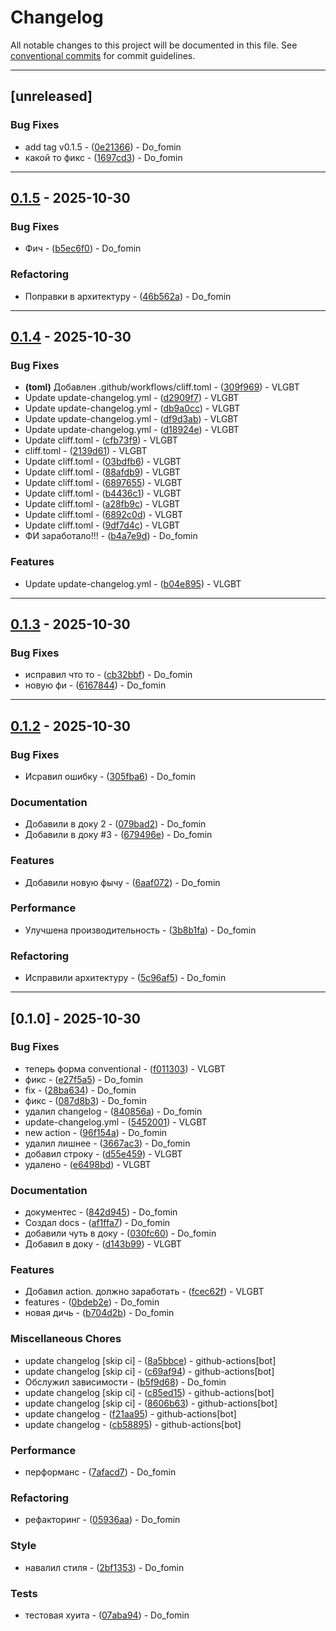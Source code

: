 # Changelog

All notable changes to this project will be documented in this file. See [conventional commits](https://www.conventionalcommits.org/) for commit guidelines.

---
## [unreleased]

### Bug Fixes

- add tag v0.1.5 - ([0e21366](https://github.com/cocogitto/cocogitto/commit/0e21366976b0325b43543530dd4d594f297985fa)) - Do_fomin
- какой то фикс - ([1697cd3](https://github.com/cocogitto/cocogitto/commit/1697cd3c33a2121eb441ffce8325dd1d79e3bb35)) - Do_fomin

---
## [0.1.5](https://github.com/cocogitto/cocogitto/compare/v0.1.4..v0.1.5) - 2025-10-30

### Bug Fixes

- Фич - ([b5ec6f0](https://github.com/cocogitto/cocogitto/commit/b5ec6f056ed22e5676d787d553e63c34397d3830)) - Do_fomin

### Refactoring

- Поправки в архитектуру - ([46b562a](https://github.com/cocogitto/cocogitto/commit/46b562a9f610319037248f13be4520fb8e851d7b)) - Do_fomin

---
## [0.1.4](https://github.com/cocogitto/cocogitto/compare/v0.1.3..v0.1.4) - 2025-10-30

### Bug Fixes

- **(toml)** Добавлен .github/workflows/cliff.toml - ([309f969](https://github.com/cocogitto/cocogitto/commit/309f9691c72141904470e5cedfd8c00a0c4ed7c1)) - VLGBT
- Update update-changelog.yml - ([d2909f7](https://github.com/cocogitto/cocogitto/commit/d2909f776380ce352263f175b3b542bdf5f6ca64)) - VLGBT
- Update update-changelog.yml - ([db9a0cc](https://github.com/cocogitto/cocogitto/commit/db9a0cc1f673dbd2d450073cd37628c4e3ea4b61)) - VLGBT
- Update update-changelog.yml - ([df9d3ab](https://github.com/cocogitto/cocogitto/commit/df9d3ab46dc86b705938d250a871adbeac4623e8)) - VLGBT
- Update update-changelog.yml - ([d18924e](https://github.com/cocogitto/cocogitto/commit/d18924ef38bcf4e0306adeef2795788266e06d91)) - VLGBT
- Update cliff.toml - ([cfb73f9](https://github.com/cocogitto/cocogitto/commit/cfb73f9a98d5ad16620af5a706fddc57281f8626)) - VLGBT
- cliff.toml - ([2139d61](https://github.com/cocogitto/cocogitto/commit/2139d6119b7d7d47411b5434deddf164b3008b61)) - VLGBT
- Update cliff.toml - ([03bdfb6](https://github.com/cocogitto/cocogitto/commit/03bdfb62e37411894690943233329bf9449645fb)) - VLGBT
- Update cliff.toml - ([88afdb9](https://github.com/cocogitto/cocogitto/commit/88afdb9928c7c01b1e2ee8218bf1cd0c0f810077)) - VLGBT
- Update cliff.toml - ([6897655](https://github.com/cocogitto/cocogitto/commit/689765581db002f6deabaea215d30e95b3f6cdbb)) - VLGBT
- Update cliff.toml - ([b4436c1](https://github.com/cocogitto/cocogitto/commit/b4436c14bc76a400503e0ede8161ac5ad6b7a808)) - VLGBT
- Update cliff.toml - ([a28fb9c](https://github.com/cocogitto/cocogitto/commit/a28fb9ceb0edf2918b34a22136a0650900c92326)) - VLGBT
- Update cliff.toml - ([6892c0d](https://github.com/cocogitto/cocogitto/commit/6892c0d2d196ccafd2e5a928dac13bd1c1d9244e)) - VLGBT
- Update cliff.toml - ([9df7d4c](https://github.com/cocogitto/cocogitto/commit/9df7d4c44d1c2e559df184188a62ba1bbb0b48fe)) - VLGBT
- ФИ заработало!!! - ([b4a7e9d](https://github.com/cocogitto/cocogitto/commit/b4a7e9df213ac9b5453f41e08376bcf1bd780f9d)) - Do_fomin

### Features

- Update update-changelog.yml - ([b04e895](https://github.com/cocogitto/cocogitto/commit/b04e89543f1bc5e3b3a10ef3804dba9002603e07)) - VLGBT

---
## [0.1.3](https://github.com/cocogitto/cocogitto/compare/v0.1.2..v0.1.3) - 2025-10-30

### Bug Fixes

- исправил что то - ([cb32bbf](https://github.com/cocogitto/cocogitto/commit/cb32bbf6302a22231b5093a3f79d3a1b7acc0b17)) - Do_fomin
- новую фи - ([6167844](https://github.com/cocogitto/cocogitto/commit/6167844e2a84da4e376bb5dc8e3083ee8e8c9fd4)) - Do_fomin

---
## [0.1.2](https://github.com/cocogitto/cocogitto/compare/v0.1.0..v0.1.2) - 2025-10-30

### Bug Fixes

- Исравил ошибку - ([305fba6](https://github.com/cocogitto/cocogitto/commit/305fba6afe4a69605ec327beea7d87ffd93553d9)) - Do_fomin

### Documentation

- Добавили в доку 2 - ([079bad2](https://github.com/cocogitto/cocogitto/commit/079bad2dd89246d4ed66fcdc84d906052aadbf6d)) - Do_fomin
- Добавили в доку #3 - ([679496e](https://github.com/cocogitto/cocogitto/commit/679496eb7c2b83589bbed180784dbb2f73e3677d)) - Do_fomin

### Features

- Добавили новую фычу - ([6aaf072](https://github.com/cocogitto/cocogitto/commit/6aaf072621d7cf0162393634267720156cc3558d)) - Do_fomin

### Performance

- Улучшена производительность - ([3b8b1fa](https://github.com/cocogitto/cocogitto/commit/3b8b1fa798920876afc705fd521c6bc9d7db2934)) - Do_fomin

### Refactoring

- Исправили архитектуру - ([5c96af5](https://github.com/cocogitto/cocogitto/commit/5c96af55cb00f0d784af6e2bdfc4262377796215)) - Do_fomin

---
## [0.1.0] - 2025-10-30

### Bug Fixes

- теперь форма conventional - ([f011303](https://github.com/cocogitto/cocogitto/commit/f011303ab825646f94cb94d52355f3b4b4ee24e1)) - VLGBT
- фикс - ([e27f5a5](https://github.com/cocogitto/cocogitto/commit/e27f5a57fb0de77126792c9e3e3fc8942698d070)) - Do_fomin
- fix - ([28ba634](https://github.com/cocogitto/cocogitto/commit/28ba63420fcfe02e91e004a19748573646c28472)) - Do_fomin
- фикс - ([087d8b3](https://github.com/cocogitto/cocogitto/commit/087d8b32971c961baf8774db1ea0ee4aa6dcd3a4)) - Do_fomin
- удалил changelog - ([840856a](https://github.com/cocogitto/cocogitto/commit/840856a3ea39c4cd82869d43eca1d49f2ca2601f)) - Do_fomin
- update-changelog.yml - ([5452001](https://github.com/cocogitto/cocogitto/commit/54520013cc19b34d8e08e0e57341bbcb265a08ac)) - VLGBT
- new action - ([96f154a](https://github.com/cocogitto/cocogitto/commit/96f154aa9c126112a216b5055158960817d81b68)) - Do_fomin
- удалил лишнее - ([3667ac3](https://github.com/cocogitto/cocogitto/commit/3667ac324093deaec080b411180e40c2077dfcc5)) - Do_fomin
- добавил строку - ([d55e459](https://github.com/cocogitto/cocogitto/commit/d55e459c43c5b13d145d7201b4462293f221cfec)) - VLGBT
- удалено - ([e6498bd](https://github.com/cocogitto/cocogitto/commit/e6498bdd1e3135e1726b48339f5dbe2233c81f0f)) - VLGBT

### Documentation

- документес - ([842d945](https://github.com/cocogitto/cocogitto/commit/842d94524b43e18597807fabe175b1db0a2a4c90)) - Do_fomin
- Создал docs - ([af1ffa7](https://github.com/cocogitto/cocogitto/commit/af1ffa7297f0629d5e25ebf581ea0988ef0898c1)) - Do_fomin
- добавили чуть в доку - ([030fc60](https://github.com/cocogitto/cocogitto/commit/030fc608237d4308fa407b2f625a727f33091ddf)) - Do_fomin
- Добавил в доку - ([d143b99](https://github.com/cocogitto/cocogitto/commit/d143b99f086b67fa13293e209a37596a7aff6017)) - VLGBT

### Features

- Добавил action. должно заработать - ([fcec62f](https://github.com/cocogitto/cocogitto/commit/fcec62fb403e20b9a99f99b9004ed5eb3a33f82e)) - VLGBT
- features - ([0bdeb2e](https://github.com/cocogitto/cocogitto/commit/0bdeb2ef134a01b9ffd2cff89f48cec729f33843)) - Do_fomin
- новая дичь - ([b704d2b](https://github.com/cocogitto/cocogitto/commit/b704d2b3563e4be3b7bebb2fab2d9b99f3d1f181)) - Do_fomin

### Miscellaneous Chores

- update changelog [skip ci] - ([8a5bbce](https://github.com/cocogitto/cocogitto/commit/8a5bbce1580ec07e410d936967c9a314872e40d7)) - github-actions[bot]
- update changelog [skip ci] - ([c69af94](https://github.com/cocogitto/cocogitto/commit/c69af9418a5c8577edacf3a6dba0b2b44e5eb903)) - github-actions[bot]
- Обслужил зависимости - ([b5f9d68](https://github.com/cocogitto/cocogitto/commit/b5f9d68063245083273ee2560980790978be5f54)) - Do_fomin
- update changelog [skip ci] - ([c85ed15](https://github.com/cocogitto/cocogitto/commit/c85ed15529b096bedd797801ee0068659e899422)) - github-actions[bot]
- update changelog [skip ci] - ([8606b63](https://github.com/cocogitto/cocogitto/commit/8606b6360dda3bec7709b3d9cefa493c8fe05a0b)) - github-actions[bot]
- update changelog - ([f21aa95](https://github.com/cocogitto/cocogitto/commit/f21aa953e217cc83f7daece90b08b4ac8cf023ec)) - github-actions[bot]
- update changelog - ([cb58895](https://github.com/cocogitto/cocogitto/commit/cb58895ef877ec6e48f10c0114ca443ae5d551d2)) - github-actions[bot]

### Performance

- перформанс - ([7afacd7](https://github.com/cocogitto/cocogitto/commit/7afacd768f26bf5f02d6cd17cc3095dbb894c495)) - Do_fomin

### Refactoring

- рефакторинг - ([05936aa](https://github.com/cocogitto/cocogitto/commit/05936aa950fa8a26bfae03b07da79355a78faaa5)) - Do_fomin

### Style

- навалил стиля - ([2bf1353](https://github.com/cocogitto/cocogitto/commit/2bf1353c161e55b1c7e1d415c8d2ee7e61fea231)) - Do_fomin

### Tests

- тестовая хуита - ([07aba94](https://github.com/cocogitto/cocogitto/commit/07aba942d66e565c492d4f81137b54ee70c85367)) - Do_fomin

<!-- generated by git-cliff -->
